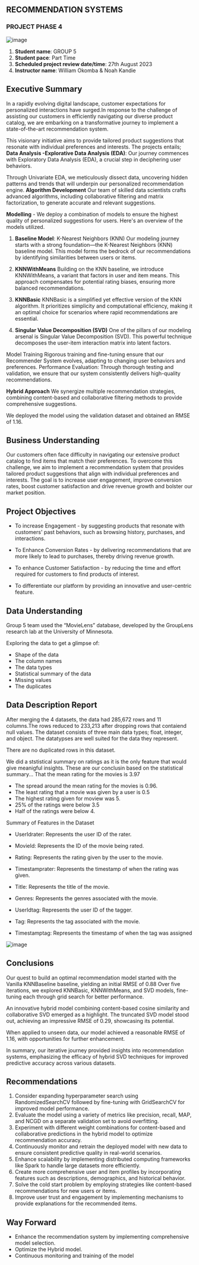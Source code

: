 ## RECOMMENDATION SYSTEMS

### PROJECT PHASE 4
![image](https://github.com/MbuguaKanai/Phase-4-Project-GROUP-5/assets/128227310/bf38a9e6-f776-4e44-8a8b-61461e1c6db2)

1. **Student name**: GROUP 5
2. **Student pace**: Part Time
3. **Scheduled project review date/time**: 27th August 2023
4. **Instructor name**: William Okomba & Noah Kandie

## Executive Summary

In a rapidly evolving digital landscape, customer expectations for personalized interactions have surged.In response to the challenge of assisting our customers in efficiently navigating our diverse product catalog, we are embarking on a transformative journey to implement a state-of-the-art recommendation system. 

This visionary initiative aims to provide tailored product suggestions that resonate with individual preferences and interests. The projects entails; **Data Analysis -Explorative Data Analysis (EDA)**: Our journey commences with Exploratory Data Analysis (EDA), a crucial step in deciphering user behaviors. 

Through Univariate EDA, we meticulously dissect data, uncovering hidden patterns and trends that will underpin our personalized recommendation engine. **Algorithm Development** Our team of skilled data scientists crafts advanced algorithms, including collaborative filtering and matrix factorization, to generate accurate and relevant suggestions.

**Modelling** - We deploy a combination of models to ensure the highest quality of personalized suggestions for users. Here's an overview of the models utilized.

1. **Baseline Model**: K-Nearest Neighbors (KNN) Our modeling journey starts with a strong foundation—the K-Nearest Neighbors (KNN) baseline model. This model forms the bedrock of our recommendations by identifying similarities between users or items.

2. **KNNWithMeans** Building on the KNN baseline, we introduce KNNWithMeans, a variant that factors in user and item means. This approach compensates for potential rating biases, ensuring more balanced recommendations.

3. **KNNBasic** KNNBasic is a simplified yet effective version of the KNN algorithm. It prioritizes simplicity and computational efficiency, making it an optimal choice for scenarios where rapid recommendations are essential.

4. **Singular Value Decomposition (SVD)** One of the pillars of our modeling arsenal is Singular Value Decomposition (SVD). This powerful technique decomposes the user-item interaction matrix into latent factors.

Model Training Rigorous training and fine-tuning ensure that our Recommender System evolves, adapting to changing user behaviors and preferences. Performance Evaluation: Through thorough testing and validation, we ensure that our system consistently delivers high-quality recommendations.

**Hybrid Approach** We synergize multiple recommendation strategies, combining content-based and collaborative filtering methods to provide comprehensive suggestions.

We deployed the model using the validation dataset and obtained an RMSE of 1.16.

## Business Understanding

Our customers often face difficulty in navigating our extensive product catalog to find items that match their preferences. To overcome this challenge, we aim to implement a recommendation system that provides tailored product suggestions that align with individual preferences and interests. The goal is to increase user engagement, improve conversion rates, boost customer satisfaction and drive revenue growth and bolster our market position.

## Project Objectives
* To increase Engagement - by suggesting products that resonate with customers' past behaviors, such as browsing history, purchases, and interactions.

* To Enhance Conversion Rates - by delivering recommendations that are more likely to lead to purchases, thereby driving revenue growth.

* To enhance Customer Satisfaction - by reducing the time and effort required for customers to find products of interest.

* To differentiate our platform by providing an innovative and user-centric feature.
   
## Data Understanding

Group 5 team used the “MovieLens” database, developed by the GroupLens research lab at the University of Minnesota.

Exploring the data to get a glimpse of:

* Shape of the data
* The column names
* The data types
* Statistical summary of the data
* Missing values
* The duplicates

## Data Description Report

After merging the 4 datasets, the data had 285,672 rows and 11 columns.The rows reduced to 233,213 after dropping rows that contaiend null values. The dataset consists of three main data types; float, integer, and object. The datatypses are well suited for the data they represent.

There are no duplicated rows in this dataset.

We did a ststistical summary on ratings as it is the only feature that would give meanigful insights. These are our conclusin based on the statistical summary... That the mean rating for the movies is 3.97

* The spread around the mean rating for the movies is 0.96.
* The least rating that a movie was given by a user is 0.5
* The highest rating given for moview was 5.
* 25% of the ratings were below 3.5
* Half of the ratings were below 4.

Summary of Features in the Dataset

* UserIdrater: Represents the user ID of the rater.

* MovieId: Represents the ID of the movie being rated.

* Rating: Represents the rating given by the user to the movie.

* Timestamprater: Represents the timestamp of when the rating was given.

* Title: Represents the title of the movie.

* Genres: Represents the genres associated with the movie.

* UserIdtag: Represents the user ID of the tagger.

* Tag: Represents the tag associated with the movie.

* Timestamptag: Represents the timestamp of when the tag was assigned

![image](https://github.com/MbuguaKanai/Phase-4-Project-GROUP-5/assets/128227310/4fd444e7-51b2-4784-8b8f-f45a3bf471b0)

## Conclusions

Our quest to build an optimal recommendation model started with the Vanilla KNNBaseline baseline, yielding an initial RMSE of 0.88 Over five iterations, we explored KNNBasic, KNNWithMeans, and SVD models, fine-tuning each through grid search for better performance.

An innovative hybrid model combining content-based cosine similarity and collaborative SVD emerged as a highlight. The truncated SVD model stood out, achieving an impressive RMSE of 0.29, showcasing its potential.

When applied to unseen data, our model achieved a reasonable RMSE of 1.16, with opportunities for further enhancement.

In summary, our iterative journey provided insights into recommendation systems, emphasizing the efficacy of hybrid SVD techniques for improved predictive accuracy across various datasets.

## Recommendations

1. Consider expanding hyperparameter search using RandomizedSearchCV followed by fine-tuning with GridSearchCV for improved model performance.
2. Evaluate the model using a variety of metrics like precision, recall, MAP, and NCGD on a separate validation set to avoid overfitting.
3. Experiment with different weight combinations for content-based and collaborative predictions in the hybrid model to optimize recommendation accuracy.
4. Continuously monitor and retrain the deployed model with new data to ensure consistent predictive quality in real-world scenarios.
5. Enhance scalability by implementing distributed computing frameworks like Spark to handle large datasets more efficiently.
6. Create more comprehensive user and item profiles by incorporating features such as descriptions, demographics, and historical behavior.
7. Solve the cold start problem by employing strategies like content-based recommendations for new users or items.
8. Improve user trust and engagement by implementing mechanisms to provide explanations for the recommended items.

## Way Forward

* Enhance the recommendation system by implementing comprehensive model selection.
* Optimize the Hybrid model.
* Continuous monitoring and training of the model

